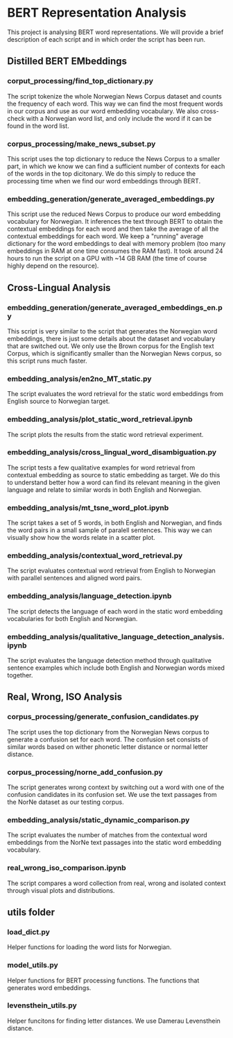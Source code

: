 # BERT Representation Analysis
This project is analysing BERT word representations. 
We will provide a brief description of each script and in which order the script has been run. 

## Distilled BERT EMbeddings
### corput_processing/find_top_dictionary.py
The script tokenize the whole Norwegian News Corpus dataset and counts the frequency of each word. This way we can find the most frequent words in our corpus and use as our word embedding vocabulary. We also cross-check with a Norwegian word list, and only include the word if it can be found in the word list.  
### corpus_processing/make_news_subset.py
This script uses the top dictionary to reduce the News Corpus to a smaller part, in which we know we can find a sufficient number of contexts for each of the words in the top dicitonary. We do this simply to reduce the processing time when we find our word embeddings through BERT. 
### embedding_generation/generate_averaged_embeddings.py
This script use the reduced News Corpus to produce our word embedding vocabulary for Norwegian. It inferences the text through BERT to obtain the contextual embeddings for each word and then take the average of all the contextual embeddings for each word. We keep a "running" average dictionary for the word embeddings to deal with memory problem (too many embeddings in RAM at one time consumes the RAM fast). It took around 24 hours to run the script on a GPU with ~14 GB RAM (the time of course highly depend on the resource). 

## Cross-Lingual Analysis
### embedding_generation/generate_averaged_embeddings_en.py
This script is very similar to the script that generates the Norwegian word embeddings, there is just some details about the dataset and vocabulary that are switched out. We only use the Brown corpus for the English text Corpus, which is significantly smaller than the Norwegian News corpus, so this script runs much faster. 

### embedding_analysis/en2no_MT_static.py
The script evaluates the word retrieval for the static word embeddings from English source to Norwegian target. 
### embedding_analysis/plot_static_word_retrieval.ipynb
The script plots the results from the static word retrieval experiment. 

### embedding_analysis/cross_lingual_word_disambiguation.py
The script tests a few qualitative examples for word retrieval from contextual embedding as source to static embedding as target. We do this to understand better how a word can find its relevant meaning in the given language and relate to similar words in both English and Norwegian. 

### embedding_analysis/mt_tsne_word_plot.ipynb
The script takes a set of 5 words, in both English and Norwegian, and finds the word pairs in a small sample of paralell sentences. This way we can visually show how the words relate in a scatter plot. 
### embedding_analysis/contextual_word_retrieval.py
The script evaluates contextual word retrieval from English to Norwegian with parallel sentences and aligned word pairs. 

### embedding_analysis/language_detection.ipynb
The script detects the language of each word in the static word embedding vocabularies for both English and Norwegian. 
### embedding_analysis/qualitative_language_detection_analysis.ipynb
The script evaluates the language detection method through qualitative sentence examples which include both English and Norwegian words mixed together. 

## Real, Wrong, ISO Analysis
### corpus_processing/generate_confusion_candidates.py
The script uses the top dictionary from the Norwegian News corpus to generate a confusion set for each word. The confusion set consists of similar words based on wither phonetic letter distance or normal letter distance. 
### corpus_processing/norne_add_confusion.py
The script generates wrong context by switching out a word with one of the confusion candidates in its confusion set. We use the text passages from the NorNe dataset as our testing corpus. 

### embedding_analysis/static_dynamic_comparison.py
The script evaluates the number of matches from the contextual word embeddings from the NorNe text passages into the static word embedding vocabulary. 

### real_wrong_iso_comparison.ipynb
The script compares a word collection from real, wrong and isolated context through visual plots and distributions. 


## utils folder
### load_dict.py
Helper functions for loading the word lists for Norwegian. 
### model_utils.py
Helper functions for BERT processing functions. The functions that generates word embeddings. 
### levensthein_utils.py
Helper funcitons for finding letter distances. We use Damerau Levensthein distance. 
